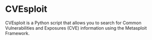 # CVEsploit
CVEsploit is a Python script that allows you to search for Common Vulnerabilities and Exposures (CVE) information using the Metasploit Framework.
